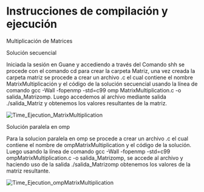 # Instrucciones de compilación y ejecución

Multiplicación de Matrices 

Solución secuencial

Iniciada la sesión en Guane y accediendo a través del Comando shh se procede con el comando cd para crear la carpeta Matriz,
una vez creada la carpeta matriz se procede a crear un archivo .c el cual contiene el nombre MatrixMultiplicación
y el código de la solución secuencial usando la línea de comando gcc -Wall -fopenmp -std=c99 omp MatrixMultiplication.c -o salida_Matrizomp. 
Luego accedemos al archivo mediante salida ./salida_Matriz y obtenemos los valores resultantes de la matriz. 

![Time_Ejecution_MatrixMultiplication](https://github.com/uisweb/IntroPP2191927/assets/104944902/3b4fab1e-6fc5-4b59-adc2-8760bbf81674)



 Solución paralela en omp

Para la solucion paralela en omp se procede a crear un archivo .c el cual contiene el nombre de ompMatrixMultiplication 
y el código de la solución. Luego usando la línea de comando gcc -Wall -fopenmp -std=c99 ompMatrixMultiplication.c -o salida_Matrizomp,
se accede al archivo y haciendo uso de la salida ./salida_Matrizomp obtenemos los valores de la matriz resultante.


![Time_Ejecution_ompMatrixMultiplication](https://github.com/uisweb/IntroPP2191927/assets/104944902/e0a42f59-961a-4fbd-b163-72598ccc9815)

